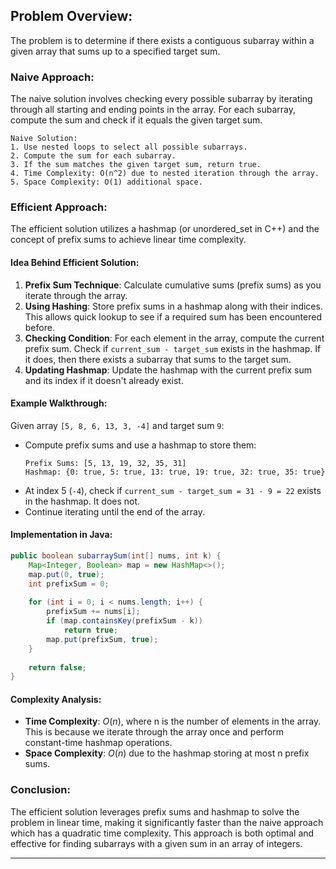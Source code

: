 ## Problem Overview:

The problem is to determine if there exists a contiguous subarray within a given array that sums up to a specified target sum.

### Naive Approach:
The naive solution involves checking every possible subarray by iterating through all starting and ending points in the array. For each subarray, compute the sum and check if it equals the given target sum.

```plaintext
Naive Solution:
1. Use nested loops to select all possible subarrays.
2. Compute the sum for each subarray.
3. If the sum matches the given target sum, return true.
4. Time Complexity: O(n^2) due to nested iteration through the array.
5. Space Complexity: O(1) additional space.
```

### Efficient Approach:
The efficient solution utilizes a hashmap (or unordered_set in C++) and the concept of prefix sums to achieve linear time complexity.

#### Idea Behind Efficient Solution:
1. **Prefix Sum Technique**: Calculate cumulative sums (prefix sums) as you iterate through the array.
2. **Using Hashing**: Store prefix sums in a hashmap along with their indices. This allows quick lookup to see if a required sum has been encountered before.
3. **Checking Condition**: For each element in the array, compute the current prefix sum. Check if `current_sum - target_sum` exists in the hashmap. If it does, then there exists a subarray that sums to the target sum.
4. **Updating Hashmap**: Update the hashmap with the current prefix sum and its index if it doesn't already exist.

#### Example Walkthrough:
Given array `[5, 8, 6, 13, 3, -4]` and target sum `9`:
- Compute prefix sums and use a hashmap to store them:
  ```
  Prefix Sums: [5, 13, 19, 32, 35, 31]
  Hashmap: {0: true, 5: true, 13: true, 19: true, 32: true, 35: true}
  ```
- At index 5 (`-4`), check if `current_sum - target_sum = 31 - 9 = 22` exists in the hashmap. It does not.
- Continue iterating until the end of the array.

#### Implementation in Java:
```java
public boolean subarraySum(int[] nums, int k) {
    Map<Integer, Boolean> map = new HashMap<>();
    map.put(0, true);
    int prefixSum = 0;
    
    for (int i = 0; i < nums.length; i++) {
        prefixSum += nums[i];
        if (map.containsKey(prefixSum - k))
            return true;
        map.put(prefixSum, true);
    }
    
    return false;
}
```

#### Complexity Analysis:
- **Time Complexity**: $O(n)$, where n is the number of elements in the array. This is because we iterate through the array once and perform constant-time hashmap operations.
- **Space Complexity**: $O(n)$ due to the hashmap storing at most n prefix sums.

### Conclusion:
The efficient solution leverages prefix sums and hashmap to solve the problem in linear time, making it significantly faster than the naive approach which has a quadratic time complexity. This approach is both optimal and effective for finding subarrays with a given sum in an array of integers.

---